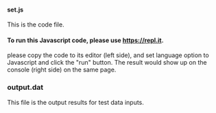 #### set.js
This is the code file.

#### To run this Javascript code, please use https://repl.it. 
please copy the code to its editor (left side), and set language option to Javascript and click the "run" button. 
The result would show up on the console (right side) on the same page.

### output.dat 
This file is the output results for test data inputs. 
